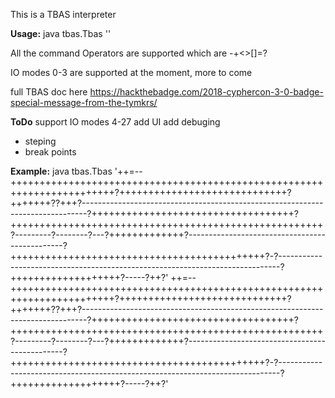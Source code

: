 This is a TBAS interpreter

**Usage:** java tbas.Tbas '<tbas>'

All the command Operators are supported which are -+<>[]=?

IO modes 0-3 are supported at the moment, more to come

full TBAS doc here https://hackthebadge.com/2018-cyphercon-3-0-badge-special-message-from-the-tymkrs/

**ToDo**
support IO modes 4-27
add UI
add debuging
 * steping
 * break points

**Example:** java tbas.Tbas '++=--++++++++++++++++++++++++++++++++++++++++++++++++++++++++++++++++++++++++?+++++++++++++++++++++++++++++?+++++++??+++?-------------------------------------------------------------------------------?+++++++++++++++++++++++++++++++++++?++++++++++++++++++++++++++++++++++++++++++++++++++++++?---------?--------?---?+++++++++++++?-----------------------------------------------?++++++++++++++++++++++++++++++++++++++++++++?-?------------------------------------------------------------------------------?+++++++++++++++++++?-----?++?'
++=--++++++++++++++++++++++++++++++++++++++++++++++++++++++++++++++++++++++++?+++++++++++++++++++++++++++++?+++++++??+++?-------------------------------------------------------------------------------?+++++++++++++++++++++++++++++++++++?++++++++++++++++++++++++++++++++++++++++++++++++++++++?---------?--------?---?+++++++++++++?-----------------------------------------------?++++++++++++++++++++++++++++++++++++++++++++?-?------------------------------------------------------------------------------?+++++++++++++++++++?-----?++?'